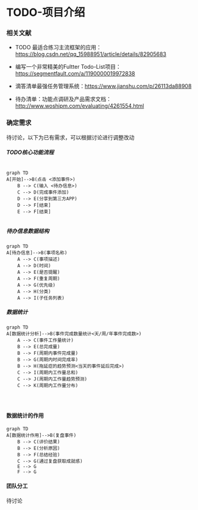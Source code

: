 # TODO-项目介绍



### 相关文献



- TODO 最适合练习主流框架的应用：https://blog.csdn.net/qq_15988951/article/details/82905683
- 编写一个非常精美的Fultter Todo-List项目：https://segmentfault.com/a/1190000019972838

-  滴答清单最强任务管理系统：https://www.jianshu.com/p/26113da88908
- 待办清单：功能点调研及产品需求文档：http://www.woshipm.com/evaluating/4261554.html

### 确定需求

待讨论，以下为已有需求，可以根据讨论进行调整改动



##### TODO核心功能流程

```mermaid

graph TD
A[开始]-->B(点击 <添加事件>)
	B --> C(输入 <待办信息>)
	C --> D(完成事件添加)
	D --> E(分享到第三方APP)
	D --> F[结束]
	E --> F[结束]
	
```

##### 待办信息数据结构

```mermaid
graph TD
A[待办信息]-->B(事项名称)
	A --> C(事项描述)
	A --> D(时间)
	A --> E(是否提醒)
	A --> F(重复周期)
	A --> G(优先级)
	A --> H(分类)
	A --> I(子任务列表)
```

##### 数据统计



```mermaid
graph TD
A[数据统计分析]-->B(事件完成数量统计<天/周/年事件完成数>)
	A --> C(事件工作量统计)
	B --> E(总完成量)
	B --> F(周期内事件完成量)
	B --> G(周期内时间完成率)
	B --> H(拖延症的趋势预测<当天的事件延后完成>)
	C --> I(周期内工作量总和)
	C --> J(周期内工作量趋势预测)
	C --> K(周期内工作量分布)
	
	
	
```

#### 数据统计的作用



```mermaid
graph TD
A[数据统计作用]-->B(复盘事件)
	B --> C(评价结果)
	B --> E(分析原因)
	B --> F(总结经验)
	C --> G(通过复盘获取成就感)
	E --> G
	F --> G
```









#### 团队分工

待讨论








